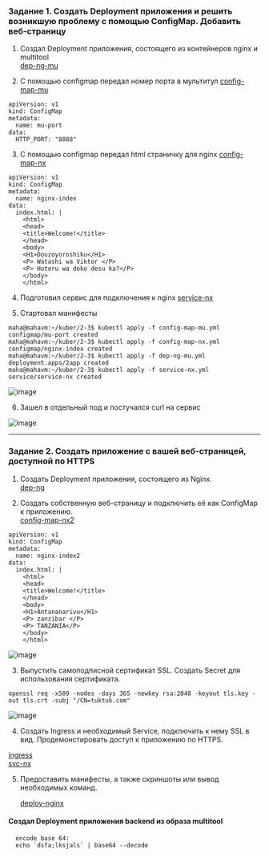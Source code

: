 ### Задание 1. Создать Deployment приложения и решить возникшую проблему с помощью ConfigMap. Добавить веб-страницу

1. Создал Deployment приложения, состоящего из контейнеров nginx и multitool   
 [dep-ng-mu](https://github.com/Heimdier/DEV/blob/main/Kube/2.3/dep-ng-mu.yml)

2. С помощью configmap передал номер порта в мультитул  [config-map-mu](https://github.com/Heimdier/DEV/blob/main/Kube/2.3/config-map-mu.yml)    
```shell
apiVersion: v1
kind: ConfigMap
metadata:
  name: mu-port
data:
  HTTP_PORT: "8888"
```

3. С помощью configmap передал html страничку для nginx  [config-map-nx](https://github.com/Heimdier/DEV/blob/main/Kube/2.3/config-map-nx.yml)
```shell
apiVersion: v1
kind: ConfigMap
metadata:
  name: nginx-index
data:
  index.html: |
    <html>
    <head>
    <title>Welcome!</title>
    </head>
    <body>
    <H1>Douzoyoroshiku</H1>
    <P> Watashi wa Viktor </P>
    <P> Hoteru wa doko desu ka?</P>
    </body>
    </html>
```

4. Подготовил сервис для подключения к nginx [service-nx](https://github.com/Heimdier/DEV/blob/main/Kube/2.3/service-nx.yml)

5. Стартовал манифесты
```shell
maha@mahavm:~/kuber/2-3$ kubectl apply -f config-map-mu.yml
configmap/mu-port created
maha@mahavm:~/kuber/2-3$ kubectl apply -f config-map-nx.yml
configmap/nginx-index created
maha@mahavm:~/kuber/2-3$ kubectl apply -f dep-ng-mu.yml
deployment.apps/2app created
maha@mahavm:~/kuber/2-3$ kubectl apply -f service-nx.yml
service/service-nx created
```
![image](https://github.com/user-attachments/assets/fed05a12-40d8-4be9-8f4f-e58f40e3dbcf)

6. Зашел в отдельный под и постучался curl на сервис

![image](https://github.com/user-attachments/assets/77e5612a-2131-413d-861e-528e98b788bf)

------

### Задание 2. Создать приложение с вашей веб-страницей, доступной по HTTPS     

1. Создать Deployment приложения, состоящего из Nginx.     
 [dep-ng](https://github.com/Heimdier/DEV/blob/main/Kube/2.3/dep-ng.yml)

2. Создать собственную веб-страницу и подключить её как ConfigMap к приложению.     
[config-map-nx2](https://github.com/Heimdier/DEV/blob/main/Kube/2.3/config-map-nx2.yml)
```shell
apiVersion: v1
kind: ConfigMap
metadata:
  name: nginx-index2
data:
  index.html: |
    <html>
    <head>
    <title>Welcome!</title>
    </head>
    <body>
    <H1>Antananarivu</H1>
    <P> zanzibar </P>
    <P> TANZANIA</P>
    </body>
    </html>
```

![image](https://github.com/user-attachments/assets/1a08e540-8ba0-459c-91f1-e0167c1f00d3)

3. Выпустить самоподписной сертификат SSL. Создать Secret для использования сертификата.    
```shell
openssl req -x509 -nodes -days 365 -newkey rsa:2048 -keyout tls.key -out tls.crt -subj "/CN=tuktuk.com"
```
![image](https://github.com/user-attachments/assets/61346d19-5533-4300-ac72-f444f7108322)


4. Создать Ingress и необходимый Service, подключить к нему SSL в вид. Продемонстировать доступ к приложению по HTTPS.

[ingress](https://github.com/Heimdier/DEV/blob/main/Kube/2.3/ingress.yml)    
[svc-nx](https://github.com/Heimdier/DEV/blob/main/Kube/2.3/svc-nx.yml)

5. Предоставить манифесты, а также скриншоты или вывод необходимых команд.



   [deploy-nginx](https://github.com/Heimdier/DEV/blob/main/Kube/1.5./deploy-nginx.yml)

#### Создал Deployment приложения backend из образа multitool

```shell
  encode base 64:
  echo `dsfa;lksjals` | base64 --decode

```


